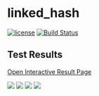 # linked_hash

[![license](https://img.shields.io/badge/license-MIT-brightgreen.svg?style=flat)](https://github.com/ez8-co/ezpp/blob/master/LICENSE)  [![Build Status](https://orca-zhang.semaphoreci.com/badges/linked_hash/branches/master.svg?style=shields&key=252645d0-2585-4d99-99b7-aae2d1c44ec1)](https://orca-zhang.semaphoreci.com/projects/linked_hash)

## Test Results

[Open Interactive Result Page](https://ez8-co.github.io/linked_hash/)

![](https://github.com/ez8-co/linked_hash/raw/master/doc/linked_hash_map.png)
![](https://github.com/ez8-co/linked_hash/raw/master/doc/linked_hash_map%20(LRU%20Mode).png)
![](https://github.com/ez8-co/linked_hash/raw/master/doc/linked_hash_set.png)
![](https://github.com/ez8-co/linked_hash/raw/master/doc/linked_hash_set%20(LRU%20Mode).png)
